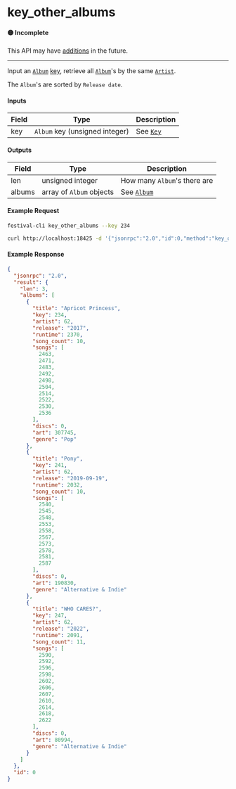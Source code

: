 # key_other_albums

#### 🟡 Incomplete
This API may have [additions](/api-stability/marker.md) in the future.

---

Input an [`Album`](/common-objects/album.md) [key](/common-objects/key.md), retrieve all [`Album`](/common-objects/album.md)'s by the same [`Artist`](/common-objects/artist.md).

The `Album`'s are sorted by `Release date`.

#### Inputs

| Field | Type                           | Description |
|-------|--------------------------------|-------------|
| key   | `Album` key (unsigned integer) | See [`Key`](/common-objects/key.md)

#### Outputs

| Field  | Type                     | Description |
|--------|--------------------------|-------------|
| len    | unsigned integer         | How many `Album`'s there are
| albums | array of `Album` objects | See [`Album`](/common-objects/album.md)

#### Example Request
```bash
festival-cli key_other_albums --key 234
```
```bash
curl http://localhost:18425 -d '{"jsonrpc":"2.0","id":0,"method":"key_other_albums","params":{"key":234}}'
```

#### Example Response
```json
{
  "jsonrpc": "2.0",
  "result": {
    "len": 3,
    "albums": [
      {
        "title": "Apricot Princess",
        "key": 234,
        "artist": 62,
        "release": "2017",
        "runtime": 2370,
        "song_count": 10,
        "songs": [
          2463,
          2471,
          2483,
          2492,
          2498,
          2504,
          2514,
          2522,
          2530,
          2536
        ],
        "discs": 0,
        "art": 307745,
        "genre": "Pop"
      },
      {
        "title": "Pony",
        "key": 241,
        "artist": 62,
        "release": "2019-09-19",
        "runtime": 2032,
        "song_count": 10,
        "songs": [
          2540,
          2545,
          2548,
          2553,
          2558,
          2567,
          2573,
          2578,
          2581,
          2587
        ],
        "discs": 0,
        "art": 190830,
        "genre": "Alternative & Indie"
      },
      {
        "title": "WHO CARES?",
        "key": 247,
        "artist": 62,
        "release": "2022",
        "runtime": 2091,
        "song_count": 11,
        "songs": [
          2590,
          2592,
          2596,
          2598,
          2602,
          2606,
          2607,
          2610,
          2614,
          2618,
          2622
        ],
        "discs": 0,
        "art": 80994,
        "genre": "Alternative & Indie"
      }
    ]
  },
  "id": 0
}
```
